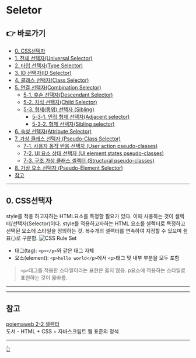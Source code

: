 # Seletor

## 👉 바로가기

- [0. CSS선택자](#0-CSS선택자)
- [1. 전체 선택자(Universal Selector)](#1-전체-선택자universal-selector)
- [2. 타입 선택자(Type Selector)](#2-태그타입-선택자type-selector)
- [3. ID 선택자(ID Selector)](#3-id-선택자id-selector)
- [4. 클래스 선택자(Class Selector)](#4-클래스-선택자class-selector)
- [5. 연결 선택자(Combination Selector)](#5-연결-선택자combination-selector)
  - [5-1. 후손 선택자(Descendant Selector)](#5-1-후손-셀렉터-descendant-selector)
  - [5-2. 자식 선택자(Child Selector)](#5-2-자식-셀렉터-child-selector)
  - [5-3. 형제(동위) 선택자 (Sibling)](#5-3-형제동위-셀렉터-sibling-selector)
    - [5-3-1. 인접 형제 선택자(Adjacent selector)](#5-3-1-인접-형제-선택자-adjacent-selector)
    - [5-3-2. 형제 선택자(Sibling selector)](#5-3-2-형제-선택자-sibling-selector)
- [6. 속성 선택자(Attribute Selector)](#6-속성-선택자-attribute-selector)
- [7. 가상 클래스 선택자 (Pseudo-Class Selector)](#7-가상-클래스-선택자-pseudo-class-selector)
  - [7-1. 사용자 동작 반응 선택자 (User action pseudo-classes)](#7-1-사용자-동작-반응-선택자-user-action-pseudo-classes)
  - [7-2. UI 요소 상태 선택자 (UI element states pseudo-classes)](#7-2-ui-요소-상태-선택자-ui-element-states-pseudo-classes)
  - [7-3. 구조 가상 클래스 셀렉터 (Structural pseudo-classes)](#7-3-구조-가상-클래스-선택자-structural-pseudo-classes)
- [8. 가상 요소 선택자 (Pseudo-Element Selector)](#8-가상-요소-선택자-pseudo-element-selector)
- [참고](#참고)

---

## 0. CSS선택자

style를 적용 하고자하는 HTML요소를 특정할 필요가 있다. 이때 사용하는 것이 셀렉터/선택자(Selector)이다. style를 적용하고자하는 HTML 요소를 셀렉터로 특정하고 선택된 요소에 스타일을 정의하는 것. 복수개의 셀렉터를 연속하여 지정할 수 있으며 쉼표(,)로 구분함.
![CSS Rule Set](../image/CSS/CSSRuleSet.png)

- 태그(tag): `<p></p>`와 같은 태그 자체
- 요소(element): `<p>hello world</p>`에서 `<p>`태그 및 내부 부분을 모두 포함

> `<p>`태그를 적용한 스타일이라는 표현은 옳지 않음. p요소에 적용하는 스타일로 표현하는 것이 옳바름.

---


---

## 참고

[poiemaweb 2-2 셀렉터](https://poiemaweb.com/css3-selector)  
도서 - HTML + CSS + 자바스크립트 웹 표준의 정석

---

[👆](#seletor)

